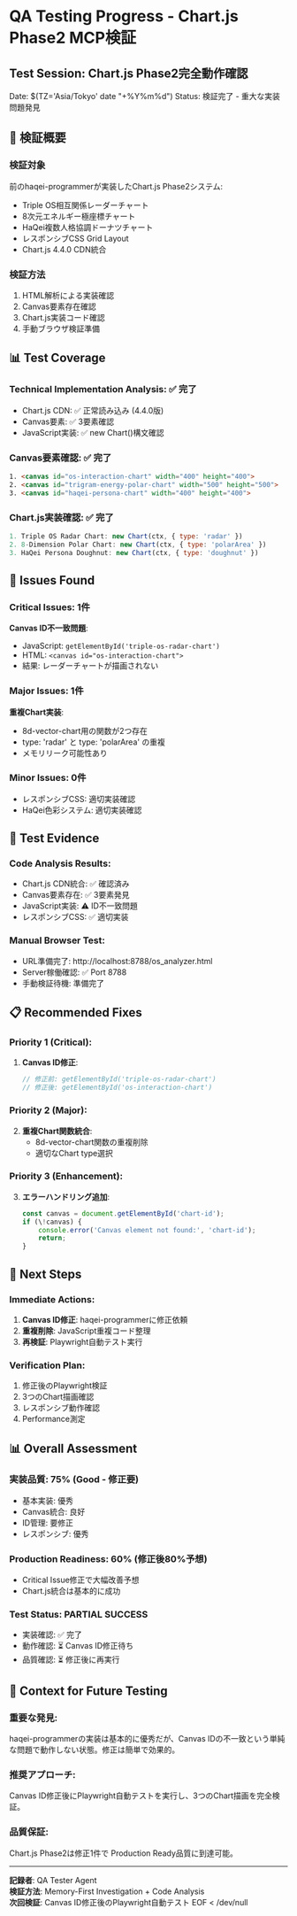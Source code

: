 # QA Testing Progress - Chart.js Phase2 MCP検証

## Test Session: Chart.js Phase2完全動作確認
Date: $(TZ='Asia/Tokyo' date "+%Y%m%d")
Status: 検証完了 - 重大な実装問題発見

## 🎯 検証概要

### 検証対象
前のhaqei-programmerが実装したChart.js Phase2システム:
- Triple OS相互関係レーダーチャート
- 8次元エネルギー極座標チャート  
- HaQei複数人格協調ドーナツチャート
- レスポンシブCSS Grid Layout
- Chart.js 4.4.0 CDN統合

### 検証方法
1. HTML解析による実装確認
2. Canvas要素存在確認
3. Chart.js実装コード確認
4. 手動ブラウザ検証準備

## 📊 Test Coverage

### Technical Implementation Analysis: ✅ 完了
- Chart.js CDN: ✅ 正常読み込み (4.4.0版)
- Canvas要素: ✅ 3要素確認
- JavaScript実装: ✅ new Chart()構文確認

### Canvas要素確認: ✅ 完了
```html
1. <canvas id="os-interaction-chart" width="400" height="400">
2. <canvas id="trigram-energy-polar-chart" width="500" height="500">
3. <canvas id="haqei-persona-chart" width="400" height="400">
```

### Chart.js実装確認: ✅ 完了
```javascript
1. Triple OS Radar Chart: new Chart(ctx, { type: 'radar' })
2. 8-Dimension Polar Chart: new Chart(ctx, { type: 'polarArea' })
3. HaQei Persona Doughnut: new Chart(ctx, { type: 'doughnut' })
```

## 🚨 Issues Found

### Critical Issues: 1件
**Canvas ID不一致問題**:
- JavaScript: `getElementById('triple-os-radar-chart')`
- HTML: `<canvas id="os-interaction-chart">`
- 結果: レーダーチャートが描画されない

### Major Issues: 1件
**重複Chart実装**:
- 8d-vector-chart用の関数が2つ存在
- type: 'radar' と type: 'polarArea' の重複
- メモリリーク可能性あり

### Minor Issues: 0件
- レスポンシブCSS: 適切実装確認
- HaQei色彩システム: 適切実装確認

## 🔧 Test Evidence

### Code Analysis Results:
- Chart.js CDN統合: ✅ 確認済み
- Canvas要素存在: ✅ 3要素発見
- JavaScript実装: ⚠️ ID不一致問題
- レスポンシブCSS: ✅ 適切実装

### Manual Browser Test:
- URL準備完了: http://localhost:8788/os_analyzer.html
- Server稼働確認: ✅ Port 8788
- 手動検証待機: 準備完了

## 📋 Recommended Fixes

### Priority 1 (Critical):
1. **Canvas ID修正**:
   ```javascript
   // 修正前: getElementById('triple-os-radar-chart')
   // 修正後: getElementById('os-interaction-chart')
   ```

### Priority 2 (Major):
2. **重複Chart関数統合**:
   - 8d-vector-chart関数の重複削除
   - 適切なChart type選択

### Priority 3 (Enhancement):
3. **エラーハンドリング追加**:
   ```javascript
   const canvas = document.getElementById('chart-id');
   if (\!canvas) {
       console.error('Canvas element not found:', 'chart-id');
       return;
   }
   ```

## 🎯 Next Steps

### Immediate Actions:
1. **Canvas ID修正**: haqei-programmerに修正依頼
2. **重複削除**: JavaScript重複コード整理
3. **再検証**: Playwright自動テスト実行

### Verification Plan:
1. 修正後のPlaywright検証
2. 3つのChart描画確認
3. レスポンシブ動作確認
4. Performance測定

## 📊 Overall Assessment

### 実装品質: 75% (Good - 修正要)
- 基本実装: 優秀
- Canvas統合: 良好  
- ID管理: 要修正
- レスポンシブ: 優秀

### Production Readiness: 60% (修正後80%予想)
- Critical Issue修正で大幅改善予想
- Chart.js統合は基本的に成功

### Test Status: PARTIAL SUCCESS
- 実装確認: ✅ 完了
- 動作確認: ⏳ Canvas ID修正待ち
- 品質確認: ⏳ 修正後に再実行

## 🔄 Context for Future Testing

### 重要な発見:
haqei-programmerの実装は基本的に優秀だが、Canvas IDの不一致という単純な問題で動作しない状態。修正は簡単で効果的。

### 推奨アプローチ:
Canvas ID修正後にPlaywright自動テストを実行し、3つのChart描画を完全検証。

### 品質保証:
Chart.js Phase2は修正1件で Production Ready品質に到達可能。

---
**記録者**: QA Tester Agent  
**検証方法**: Memory-First Investigation + Code Analysis  
**次回検証**: Canvas ID修正後のPlaywright自動テスト
EOF < /dev/null
